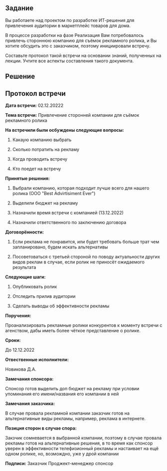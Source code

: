 ## Задание

Вы работаете над проектом по разработке ИТ-решения для привлечения аудитории в маркетплейс товаров для дома.


В процессе разработки на фазе Реализация Вам потребовалось привлечь стороннюю компанию для съёмок рекламного ролика, и Вы хотите обсудить это с заказчиком, поэтому инициировали встречу.


Составьте протокол такой встречи на основании знаний, полученных на лекции. Учтите все аспекты составления такого документа.

## Решение

## Протокол встречи 

**Дата встречи:** 02.12.20222

**Тема встречи:** Привлечение сторонней компании для съёмок рекламного ролика

**На встречили были осбуждены следующие вопросы:**

1. Какаую компанию выбрать

2. Сколько потратить на рекламу

3. Когда проводить встречу

4. Кто поедет на встречу

**Принятые решения:**

1. Выбрали компанию, которая подходит лучше всего для нашего ролика (ООО "Best Advirtisiment Ever")

2. Выделили бюджет на рекламу

3. Назначили время встречи с компанией (13.12.2022)

4. Назначили ответственного по заключению договора

**Договорённости:**

1. Если реклама не понравится, или будет требовать больше трат чем запланировано, будем искать альтернативы

2. Посоветоваться с третьей стороной по поводу актуальности других видов реклам в случае, если ролик не приносёт ожидаемого результата

**Следующие шаги:**

1. Опубликовать ролик

2. Отследить прилив аудитории

3. Сделать выводы об эффективности рекламы

**Поручения:**

Проанализировать рекламные ролики конкурентов к моменту встречи с агенством, дабы иметь более чёткое представление о ролике. 

**Сроки:**

До 12.12.2022

**Отвественные исполнители:**

Новикова Д.А.

**Замечания спонсора:**

Спонсор готов выделить доп бюджет на рекламу при условии упоминания его имени/названия его компании в ней


**Замечания заказчика:**

В случае провала рекламной компании заказчик готов на альтернативные виды рекламы, например, реклама в интернете.

**Позиция сторон в случае спора:**

Закзчик сомневается в выбранной компании, поэтому в случае провала рекламы готов на альтернативные решения, в то время как спонсор уверен в эффективности телефизионный рекламы и настаивает на ещё одном ролике, но, возмождно, уже у дрой компании

**Подписи:**
Заказчик
Проджект-менеджер
спонсор
